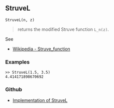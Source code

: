 ## StruveL

```
StruveL(n, z)
```

> returns the modified Struve function `L_n(z)`.

See
* [Wikipedia - Struve_function](https://en.wikipedia.org/wiki/Struve_function)

### Examples

```  
>> StruveL(1.5, 3.5)
4.414171898670692
```
  

### Github

* [Implementation of StruveL](https://github.com/axkr/symja_android_library/blob/master/symja_android_library/matheclipse-core/src/main/java/org/matheclipse/core/builtin/SpecialFunctions.java#L1871) 
